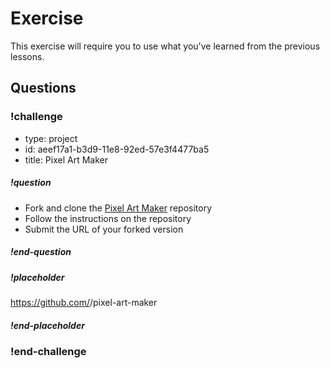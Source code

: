 # Exercise

This exercise will require you to use what you've learned from the previous lessons.

## Questions

<!-- Question -->

### !challenge

* type: project
* id: aeef17a1-b3d9-11e8-92ed-57e3f4477ba5
* title: Pixel Art Maker

##### !question

* Fork and clone the [Pixel Art Maker](https://github.com/gSchool/pixel-art-maker) repository
* Follow the instructions on the repository
* Submit the URL of your forked version

##### !end-question

##### !placeholder

https://github.com/<username>/pixel-art-maker

##### !end-placeholder

### !end-challenge
